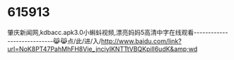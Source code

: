 # 615913
肇庆新闻网,kdbacc.apk3.0小蝌蚪视频,漂亮妈妈5高清中字在线观看----------------------------😹😹点/此/进/入/http://www.baidu.com/link?url=NoK8PT47PahMhFH8Vie_jnciyIKNTTtVBQKpill6udK&amp;wd
